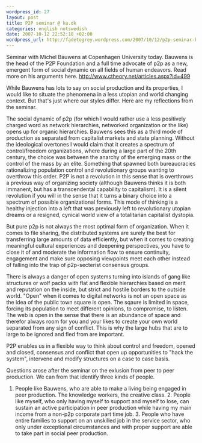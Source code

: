 ```yaml
--- 
wordpress_id: 27 
layout: post
title: P2P seminar @ ku.dk 
categories: english notswedish
date: 2007-10-12 22:52:18 +02:00 
wordpress_url: http://fadetogrey.wordpress.com/2007/10/12/p2p-seminar-kudk/ 
---
```


Seminar with Michel Bauwens at Copenhagen University today. Bauwens is the head of the P2P Foundation and a full time advocate of p2p as a new, emergent form of social dynamic on all fields of human endeavors. Read more on his arguments here. http://www.ctheory.net/articles.aspx?id=499


While Bauwens has lots to say on social production and its properties, I would like to situate the phenomena in a less utopian and world changing context. But that's just where our styles differ. Here are my reflections from the seminar. 

The social dynamic of p2p (for which I would rather use a less positively charged word as network hierarchies, networked organization or the like) opens up for organic hierarchies. Bauwens sees this as a third mode of production as separated from capitalist markets and state planning. Without the ideological overtones I would claim that it creates a spectrum of control/freedom organizations, where during a large part of the 20th century, the choice was between the anarchy of the emerging mass or the control of the mass by an elite. Something that spawned both bureaucracies rationalizing population control and revolutionary groups wanting to overthrow this order. P2P is not a revolution in this sense that is overthrows a previous way of organizing society (although Bauwens thinks it is both immanent, but has a transcendental capability to capitalism). It is a silent revolution if you will in the sense that it turns a binary choice into a spectrum of possible organizational forms. This mode of thinking is a healthy injection into a left that was previously left to revolutionary utopian dreams or a resigned, cynical world view of a totalitarian capitalist dystopia.


But pure p2p is not always the most optimal form of organization. When it comes to file sharing, the distributed systems are surely the best for transferring large amounts of data efficiently, but when it comes to creating meaningful cultural experiences and deepening perspectives, you have to close it of and moderate the information flow to ensure continuity, engagement and make sure opposing viewpoints meet each other instead of falling into the trap of p2p-secterist consensus groups.


There is always a danger of open systems turning into islands of gang like structures or wolf packs with flat and flexible hierarchies based on merit and reputation on the inside, but strict and hostile borders to the outside world. "Open" when it comes to digital networks is not an open space as the idea of the public town square is open. The sqaure is limited in space, forcing its population to meet different opinions, to compromise, to listen. The web is open in the sense that there is an abundance of space and therefor always room for you and your likes to create your own world separated from any sign of conflict. This is why the large hubs that are to large to be ignored and fled from are important.


P2P enables us in a flexible way to think about control and freedom, opened and closed, consensus and conflict that open up opportunities to "hack the system", intervene and modify structures on a case to case basis. 

Questions arose after the seminar on the exlusion from peer to peer production. We can from that identify three kinds of people.

1. People like Bauwens, who are able to make a living being engaged in peer production. The knowledge workers, the creative class. 2. People like myself, who only having myself to support and myself to lose, can sustain an active participation in peer production while having my main income from a non-p2p corporate part time job. 3. People who have entire families to support on an unskilled job in the service sector, who only under exceptional circumstances and with proper support are able to take part in social peer production.


